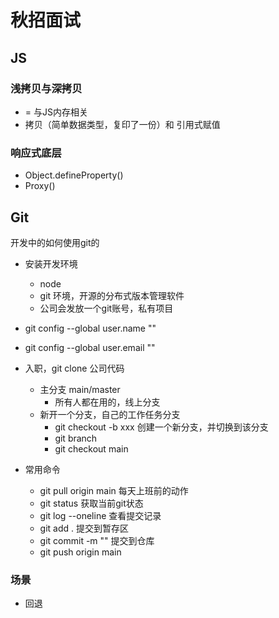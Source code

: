 # 秋招面试

## JS
### 浅拷贝与深拷贝
- = 与JS内存相关
- 拷贝（简单数据类型，复印了一份）和 引用式赋值

### 响应式底层
- Object.defineProperty()
- Proxy()

## Git
开发中的如何使用git的
- 安装开发环境
  - node
  - git 环境，开源的分布式版本管理软件
  - 公司会发放一个git账号，私有项目

- git config --global user.name ""
- git config --global user.email ""
- 入职，git clone 公司代码
  - 主分支 main/master
    - 所有人都在用的，线上分支
  - 新开一个分支，自己的工作任务分支
    - git checkout -b xxx 创建一个新分支，并切换到该分支
    - git branch
    - git checkout main
- 常用命令
  - git pull origin main 每天上班前的动作
  - git status 获取当前git状态
  - git log --oneline 查看提交记录
  - git add . 提交到暂存区
  - git commit -m "" 提交到仓库
  - git push origin main

### 场景
- 回退